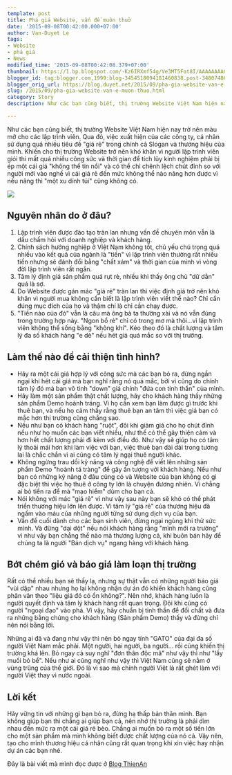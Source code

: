 ```yaml
---
template: post
title: Phá giá Website, vấn đề muôn thuở
date: '2015-09-08T00:42:00.000+07:00'
author: Van-Duyet Le
tags:
- Website
- phá giá
- News
modified_time: '2015-09-08T00:42:08.379+07:00'
thumbnail: https://1.bp.blogspot.com/-Kz6IRXmf54g/Ve3MT5Fot8I/AAAAAAAAC3Q/Q6j1NCWjm9s/s1600/Chay-dua-phong-trao-ban-pha-gia-loi-bat-cap-hai-1.jpg
blogger_id: tag:blogger.com,1999:blog-3454518094181460838.post-3480748693433791499
blogger_orig_url: https://blog.duyet.net/2015/09/pha-gia-website-van-e-muon-thuo.html
slug: /2015/09/pha-gia-website-van-e-muon-thuo.html
category: Story
description: Như các bạn cũng biết, thị trường Website Việt Nam hiện nay trở nên màu mỡ cho các lập trình viên. Qua đó, việc xuất hiện của các công ty, cá nhân sử dụng quá nhiều tiêu đề "giá rẻ" trong chính cả Slogan và thương hiệu của mình. Khiến cho thị trường Website trở nên khó khăn vì người lập trình viên giỏi thì mất quá nhiều công sức và thời gian để tích lũy kinh nghiệm phải bị ép một cái giá "không thể tin nổi" và có thể chỉ chênh lệch chút đỉnh so với người mới vào nghề vì cái giá rẻ đến mức không thể nào nâng hơn được vì nếu nâng thì "một xu dính túi" cũng không có.

---
```


Như các bạn cũng biết, thị trường Website Việt Nam hiện nay trở nên màu mỡ cho các lập trình viên. Qua đó, việc xuất hiện của các công ty, cá nhân sử dụng quá nhiều tiêu đề "giá rẻ" trong chính cả Slogan và thương hiệu của mình. Khiến cho thị trường Website trở nên khó khăn vì người lập trình viên giỏi thì mất quá nhiều công sức và thời gian để tích lũy kinh nghiệm phải bị ép một cái giá "không thể tin nổi" và có thể chỉ chênh lệch chút đỉnh so với người mới vào nghề vì cái giá rẻ đến mức không thể nào nâng hơn được vì nếu nâng thì "một xu dính túi" cũng không có.

![](https://1.bp.blogspot.com/-Kz6IRXmf54g/Ve3MT5Fot8I/AAAAAAAAC3Q/Q6j1NCWjm9s/s1600/Chay-dua-phong-trao-ban-pha-gia-loi-bat-cap-hai-1.jpg)

## Nguyên nhân do ở đâu? ##

1. Lập trình viên được đào tạo tràn lan nhưng vấn đề chuyên môn vẫn là dấu chấm hỏi với doanh nghiệp và khách hàng.
2. Chính sách hướng nghiệp ở Việt Nam không tốt, chủ yếu chú trọng quá nhiều vào kết quả của ngành là "tiền" vì lập trình viên thường rất nhiều tiền nhưng sẽ đánh đổi bằng "chất xám" và thời gian của mình vì vòng đời lập trình viên rất ngắn.
3. Tâm lý định giá sản phẩm quá rụt rè, nhiều khi thấy ông chủ "dữ dằn" quá là sợ.
4. Do Website được gán mác "giá rẻ" tràn lan thì việc định giá trở nên khó khăn vì người mua không cần biết là lập trình viên viết thế nào? Chỉ cần đúng mục đích của họ và thậm chí là chỉ cần chạy được.
5. "Tiền nào của đó" vẫn là câu mà ông bà ta thường xài và nó vẫn đúng trong trường hợp này. "Ngon bổ rẻ" chỉ có trong mơ mà thôi...vì lập trình viên không thể sống bằng "không khí". Kéo theo đó là chất lượng và tâm lý đa số khách hàng "e dè" nếu hét giá quá mắc so với thị trường.

## Làm thế nào để cải thiện tình hình? ##

- Hãy ra một cái giá hợp lý với công sức mà các bạn bỏ ra, đừng ngần ngại khi hét cái giá mà bạn nghĩ rằng nó quá mắc, bởi vì cũng do chính tâm lý đó mà bạn vô tình "down" giá chính "đứa con tinh thần" của mình.
- Hãy làm một sản phẩm thật chất lượng, hãy cho khách hàng thấy những sản phẩm Demo hoành tráng. Vì họ cần xem bạn làm được gì trước khi thuê bạn, và nếu họ cảm thấy rằng thuê bạn an tâm thì việc giá bạn có mắc hơn thị trường cũng chẳng sao.
- Nếu như bạn có khách hàng "ruột", đôi khi giảm giá cho họ chút đỉnh nếu như họ muốn các bạn viết nhiều, như thế có thể gây thiện cảm và hơn hết chất lượng phải đi kèm với điều đó. Như vậy sẽ giúp họ có tâm lý thoải mái hơn khi làm việc với bạn, việc thuê bạn dài dài trong tương lai là chắc chắn vì ai cũng có tâm lý ngại thuê người khác.
- Không ngừng trau dồi kỹ năng và công nghệ để viết lên những sản phẩm Demo "hoành tá tràng" để gây ấn tượng với khách hàng. Nếu như bạn có những kỹ năng ở đâu cũng có và Website của bạn không có gì đặc biệt thì việc họ thuê ở công ty lớn là chuyện đương nhiên. Vì chẳng ai bỏ tiền ra để mà "mạo hiểm" dùm cho bạn cả.
- Nói không với mác "giá rẻ" vì như vậy sau này bạn sẽ khó có thể phát triển thương hiệu lớn lên được. Vì tâm lý "giá rẻ" của thương hiệu đã ngấm vào máu của những người từng sử dụng dịch vụ của bạn.
- Vấn đề cuối dành cho các bạn sinh viên, đừng ngại ngùng khi thử sức mình. Và đừng "dại dột" nếu nói khách hàng rằng "mình mới ra trường" vì như vậy bạn chẳng thể nào mà thương lượng cả, khi buôn bán hãy để chúng ta là người "Bán dịch vụ" ngang hàng với khách hàng.

## Bớt chém gió và báo giá làm loạn thị trường ##

Rất có thể nhiều bạn sẽ thấy lạ, nhưng sự thật vẫn có những người báo giá "vùi dập" nhau nhưng họ lại không nhận dự án đó khiến khách hàng cũng phân vân theo "liệu giá đó có ổn không?". Nên nhớ, khách hàng luôn là người quyết định và tâm lý khách hàng rất quan trọng. Đôi khi cũng có người "ngoại đạo" vào phá. Vì vậy, hãy chuẩn bị tinh thần để đối chất và đưa ra những bằng chứng cho khách hàng (Sản phẩm Demo) thấy và đừng chỉ nên nói bằng lời.

Những ai đã và đang như vậy thì nên bỏ ngay tính "GATO" của đại đa số người Việt Nam mắc phải. Một người, hai người, ba người... rồi cũng khiến thị trường khá lên. Bỏ ngay cả suy nghĩ "đơn thân độc mã" như vậy thì như "lấy muối bỏ bể". Nếu như ai cũng nghĩ như vậy thì Việt Nam cũng sẽ nằm ở vùng trũng của thế giới. Đó là vì sao mà chính người Việt là rất ghét làm với người Việt thay vì nước ngoài.

## Lời kết ##

Hãy vững tin với những gì bạn bỏ ra, đừng hạ thấp bản thân mình. Bạn không giúp bạn thì chẳng ai giúp bạn cả, nên nhớ thị trường là phải dìm nhau đến mức ra một cái giá rẻ bèo. Chẳng ai muốn bỏ ra một số tiền lớn cho một sản phẩm mà mình không biết được chất lượng của nó cả. Vậy nên, tạo cho mình thương hiệu cá nhân cũng rất quan trọng khi xin việc hay nhận dự án các bạn nhé.

Đây là bài viết mà mình đọc được ở [Blog ThienAn](http://thienanblog.com/thu-thuat/pha-gia-website-van-de-muon-thuo/)
